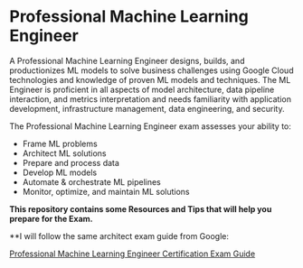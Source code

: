 # Professional Machine Learning Engineer
A Professional Machine Learning Engineer designs, builds, and productionizes ML models to solve business challenges using Google Cloud technologies and knowledge of proven ML models and techniques. The ML Engineer is proficient in all aspects of model architecture, data pipeline interaction, and metrics interpretation and needs familiarity with application development, infrastructure management, data engineering, and security.

The Professional Machine Learning Engineer exam assesses your ability to:

- Frame ML problems
- Architect ML solutions
- Prepare and process data
- Develop ML models
- Automate & orchestrate ML pipelines
- Monitor, optimize, and maintain ML solutions


**This repository contains some Resources and Tips that will help you prepare for the Exam.** 

**I will follow the same architect exam guide from Google:

[Professional Machine Learning Engineer Certification Exam Guide](https://cloud.google.com/certification/guides/machine-learning-engineer)


